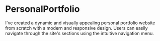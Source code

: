 # PersonalPortfolio
I've created a dynamic and visually appealing personal portfolio website from scratch with a modern and responsive design. Users can easily navigate through the site's sections using the intuitive navigation menu.
